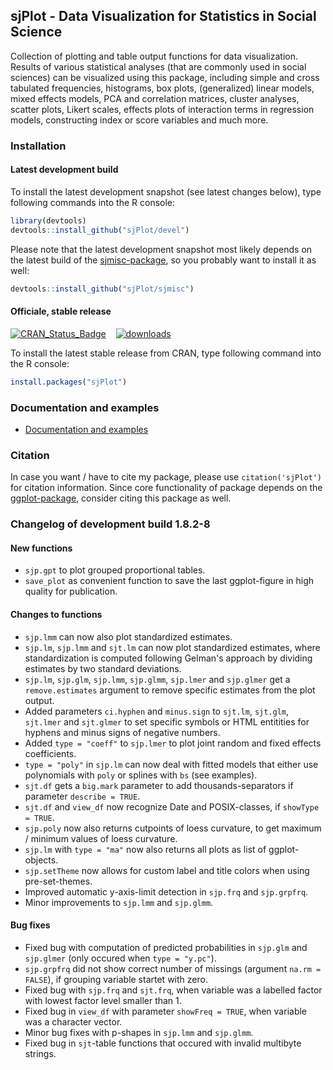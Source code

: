 sjPlot - Data Visualization for Statistics in Social Science
------------------------------------------------------------------------------
Collection of plotting and table output functions for data visualization. Results of various statistical analyses (that are commonly used in social sciences) can be visualized using this package, including simple and cross tabulated frequencies, histograms, box plots, (generalized) linear models, mixed effects models, PCA and correlation matrices, cluster analyses, scatter plots, Likert scales, effects plots of interaction terms in regression models, constructing index or score variables and much more.


### Installation

#### Latest development build

To install the latest development snapshot (see latest changes below), type following commands into the R console:

```r
library(devtools)
devtools::install_github("sjPlot/devel")
```

Please note that the latest development snapshot most likely depends on the latest build of the [sjmisc-package](https://github.com/sjPlot/sjmisc), so you probably want to install it as well:

```r
devtools::install_github("sjPlot/sjmisc")
```

#### Officiale, stable release
[![CRAN_Status_Badge](http://www.r-pkg.org/badges/version/sjPlot)](http://cran.r-project.org/package=sjPlot) 
&#160;&#160;
[![downloads](http://cranlogs.r-pkg.org/badges/sjPlot)](http://cranlogs.r-pkg.org/)

To install the latest stable release from CRAN, type following command into the R console:

```r
install.packages("sjPlot")
```

### Documentation and examples

- [Documentation and examples](http://www.strengejacke.de/sjPlot/)


### Citation

In case you want / have to cite my package, please use `citation('sjPlot')` for citation information. Since core functionality of package depends on the [ggplot-package](http://cran.r-project.org/package=ggplot2), consider citing this package as well.

### Changelog of development build 1.8.2-8

#### New functions
* `sjp.gpt` to plot grouped proportional tables.
* `save_plot` as convenient function to save the last ggplot-figure in high quality for publication.

#### Changes to functions
* `sjp.lmm` can now also plot standardized estimates.
* `sjp.lm`, `sjp.lmm` and `sjt.lm` can now plot standardized estimates, where standardization is computed following Gelman's approach by dividing estimates by two standard deviations.
* `sjp.lm`, `sjp.glm`, `sjp.lmm`, `sjp.glmm`, `sjp.lmer` and `sjp.glmer` get a `remove.estimates` argument to remove specific estimates from the plot output.
* Added parameters `ci.hyphen` and `minus.sign` to `sjt.lm`, `sjt.glm`, `sjt.lmer` and `sjt.glmer` to set specific symbols or HTML entitities for hyphens and minus signs of negative numbers.
* Added `type = "coeff"` to `sjp.lmer` to plot joint random and fixed effects coefficients.
* `type = "poly"` in `sjp.lm` can now deal with fitted models that either use polynomials with `poly` or splines with `bs` (see examples).
* `sjt.df` gets a `big.mark` parameter to add thousands-separators if parameter `describe = TRUE`.
* `sjt.df` and `view_df` now recognize Date and POSIX-classes, if `showType = TRUE`.
* `sjp.poly` now also returns cutpoints of loess curvature, to get maximum / minimum values of loess curvature.
* `sjp.lm` with `type = "ma"` now also returns all plots as list of ggplot-objects.
* `sjp.setTheme` now allows for custom label and title colors when using pre-set-themes.
* Improved automatic y-axis-limit detection in `sjp.frq` and `sjp.grpfrq`.
* Minor improvements to `sjp.lmm` and `sjp.glmm`.

#### Bug fixes
* Fixed bug with computation of predicted probabilities in `sjp.glm` and `sjp.glmer` (only occured when `type = "y.pc"`).
* `sjp.grpfrq` did not show correct number of missings (argument `na.rm = FALSE`), if grouping variable startet with zero.
* Fixed bug with `sjp.frq` and `sjt.frq`, when variable was a labelled factor with lowest factor level smaller than 1.
* Fixed bug in `view_df` with parameter `showFreq = TRUE`, when variable was a character vector.
* Minor bug fixes with p-shapes in `sjp.lmm` and `sjp.glmm`.
* Fixed bug in `sjt`-table functions that occured with invalid multibyte strings.
